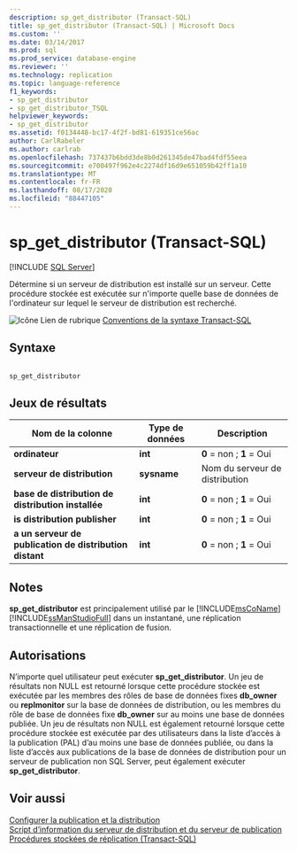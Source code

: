 ```yaml
---
description: sp_get_distributor (Transact-SQL)
title: sp_get_distributor (Transact-SQL) | Microsoft Docs
ms.custom: ''
ms.date: 03/14/2017
ms.prod: sql
ms.prod_service: database-engine
ms.reviewer: ''
ms.technology: replication
ms.topic: language-reference
f1_keywords:
- sp_get_distributor
- sp_get_distributor_TSQL
helpviewer_keywords:
- sp_get_distributor
ms.assetid: f0134448-bc17-4f2f-bd81-619351ce56ac
author: CarlRabeler
ms.author: carlrab
ms.openlocfilehash: 737437b6bdd3de8b0d261345de47bad4fdf55eea
ms.sourcegitcommit: e700497f962e4c2274df16d9e651059b42ff1a10
ms.translationtype: MT
ms.contentlocale: fr-FR
ms.lasthandoff: 08/17/2020
ms.locfileid: "88447105"
---
```

# <a name="sp_get_distributor-transact-sql"></a>sp_get_distributor (Transact-SQL)
[!INCLUDE [SQL Server](../../includes/applies-to-version/sqlserver.md)]

  Détermine si un serveur de distribution est installé sur un serveur. Cette procédure stockée est exécutée sur n'importe quelle base de données de l'ordinateur sur lequel le serveur de distribution est recherché.  
  
 ![Icône Lien de rubrique](../../database-engine/configure-windows/media/topic-link.gif "Icône du lien de rubrique") [Conventions de la syntaxe Transact-SQL](../../t-sql/language-elements/transact-sql-syntax-conventions-transact-sql.md)  
  
## <a name="syntax"></a>Syntaxe  
  
```  
  
sp_get_distributor   
```  
  
## <a name="result-sets"></a>Jeux de résultats  
  
|Nom de la colonne|Type de données|Description|  
|-----------------|---------------|-----------------|  
|**ordinateur**|**int**|**0** = non ; **1** = Oui|  
|**serveur de distribution**|**sysname**|Nom du serveur de distribution|  
|**base de distribution de distribution installée**|**int**|**0** = non ; **1** = Oui|  
|**is distribution publisher**|**int**|**0** = non ; **1** = Oui|  
|**a un serveur de publication de distribution distant**|**int**|**0** = non ; **1** = Oui|  
  
## <a name="remarks"></a>Notes  
 **sp_get_distributor** est principalement utilisé par le [!INCLUDE[msCoName](../../includes/msconame-md.md)] [!INCLUDE[ssManStudioFull](../../includes/ssmanstudiofull-md.md)] dans un instantané, une réplication transactionnelle et une réplication de fusion.  
  
## <a name="permissions"></a>Autorisations  
 N’importe quel utilisateur peut exécuter **sp_get_distributor**. Un jeu de résultats non NULL est retourné lorsque cette procédure stockée est exécutée par les membres des rôles de base de données fixes **db_owner** ou **replmonitor** sur la base de données de distribution, ou les membres du rôle de base de données fixe **db_owner** sur au moins une base de données publiée. Un jeu de résultats non NULL est également retourné lorsque cette procédure stockée est exécutée par des utilisateurs dans la liste d’accès à la publication (PAL) d’au moins une base de données publiée, ou dans la liste d’accès aux publications de la base de données de distribution pour un serveur de publication non SQL Server, peut également exécuter **sp_get_distributor**.  
  
## <a name="see-also"></a>Voir aussi  
 [Configurer la publication et la distribution](../../relational-databases/replication/configure-publishing-and-distribution.md)   
 [Script d’information du serveur de distribution et du serveur de publication](../../relational-databases/replication/administration/distributor-and-publisher-information-script.md)   
 [Procédures stockées de réplication &#40;Transact-SQL&#41;](../../relational-databases/system-stored-procedures/replication-stored-procedures-transact-sql.md)  
  
  

